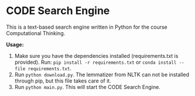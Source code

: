 # CODE Search Engine

This is a text-based search engine written in Python for the course Computational Thinking.

**Usage:**
1. Make sure you have the dependencies installed (requirements.txt is provided). Run: `pip install -r requirements.txt` or `conda install --file requirements.txt`.
2. Run `python download.py`. The lemmatizer from NLTK can not be installed through pip, but this file takes care of it.
3. Run `python main.py`. This will start the CODE Search Engine.
